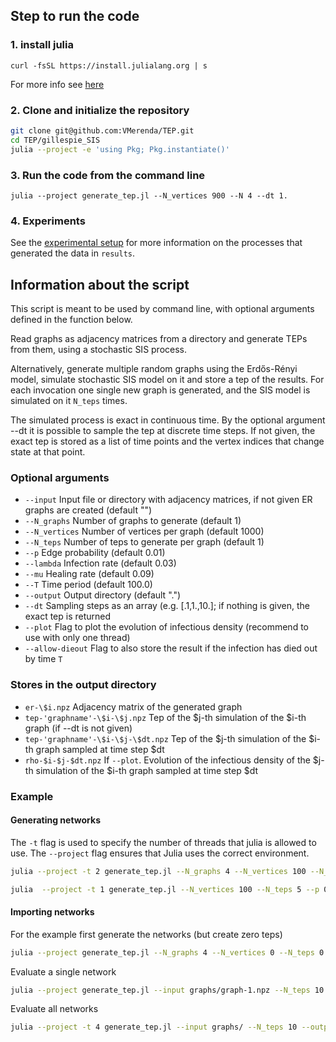 ## Step to run the code

### 1. install julia
`curl -fsSL https://install.julialang.org | s`

For more info see [here](https://github.com/JuliaLang/juliaup)

### 2. Clone and initialize the repository
```bash
git clone git@github.com:VMerenda/TEP.git
cd TEP/gillespie_SIS
julia --project -e 'using Pkg; Pkg.instantiate()'
```

### 3. Run the code from the command line
`julia --project generate_tep.jl --N_vertices 900 --N 4 --dt 1.`

### 4. Experiments

See the [experimental setup](experimental_setup.md) for more information on the processes that generated the data in `results`.

## Information about the script

This script is meant to be used by command line, with optional arguments defined in the function below.

Read graphs as adjacency matrices from a directory and generate TEPs from them, using a stochastic SIS process.

Alternatively, generate multiple random graphs using the Erdős-Rényi model, simulate stochastic SIS model on it and store a tep of the results.
For each invocation one single new graph is generated, and the SIS model is simulated on it `N_teps` times.

The simulated process is exact in continuous time. By the optional argument --dt it is possible to sample the tep at discrete time steps.
If not given, the exact tep is stored as a list of time points and the vertex indices that change state at that point.

### Optional arguments
- `--input` Input file or directory with adjacency matrices, if not given ER graphs are created (default "")
- `--N_graphs` Number of graphs to generate (default 1)
- `--N_vertices` Number of vertices per graph (default 1000)
- `--N_teps` Number of teps to generate per graph (default 1)
- `--p` Edge probability (default 0.01)
- `--lambda` Infection rate (default 0.03)
- `--mu` Healing rate (default 0.09)
- `--T` Time period (default 100.0)
- `--output` Output directory (default ".")
- `--dt` Sampling steps as an array (e.g. [.1,1.,10.]; if nothing is given, the exact tep is returned
- `--plot` Flag to plot the evolution of infectious density (recommend to use with only one thread)
- `--allow-dieout` Flag to also store the result if the infection has died out by time `T`

### Stores in the output directory
- `er-\$i.npz` Adjacency matrix of the generated graph
- `tep-'graphname'-\$i-\$j.npz` Tep of the \$j-th simulation of the \$i-th graph (if --dt is not given)
- `tep-'graphname'-\$i-\$j-\$dt.npz` Tep of the \$j-th simulation of the \$i-th graph sampled at time step \$dt
- `rho-$i-$j-$dt.npz` If `--plot`. Evolution of the infectious density of the $j-th simulation of the $i-th graph sampled at time step $dt

### Example
#### Generating networks
The `-t` flag is used to specify the number of threads that julia is allowed to use.
The `--project` flag ensures that Julia uses the correct environment.

```bash
julia --project -t 2 generate_tep.jl --N_graphs 4 --N_vertices 100 --N_teps 10 --p 0.04 --lambda 0.01 --mu 0.03 --T 300.0 --output N100/ --dt [1.,]
```
```bash
julia  --project -t 1 generate_tep.jl --N_vertices 100 --N_teps 5 --p 0.01 --lambda 0.08 --mu 0.06 --output N100/ --plot
```

#### Importing networks
For the example first generate the networks (but create zero teps)
```bash
julia --project generate_tep.jl --N_graphs 4 --N_vertices 0 --N_teps 0 --output graphs/
```
Evaluate a single network
```bash
julia --project generate_tep.jl --input graphs/graph-1.npz --N_teps 10 --output graphs/ --dt [1.,]
```
Evaluate all networks
```bash
julia --project -t 4 generate_tep.jl --input graphs/ --N_teps 10 --output graphs/ --dt [.1,]
```
